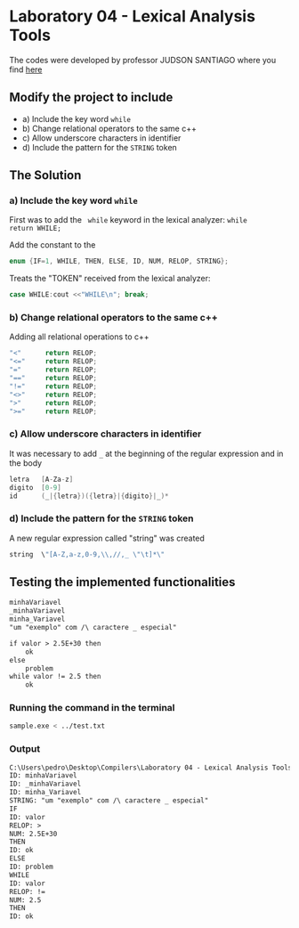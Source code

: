# Laboratory 04 - Lexical Analysis Tools

The codes were developed by professor JUDSON SANTIAGO where you find [here](https://github.com/JudsonSS/Compiladores/tree/master/Labs/Lab11)

## Modify the project to include
- a) Include the key word ```while```
- b) Change relational operators to the same c++
- c) Allow underscore characters in identifier
- d) Include the pattern for the ```STRING``` token

## The Solution

### a) Include the key word ```while```

First was to add the ``` while``` keyword in the lexical analyzer: ```while       return WHILE; ```

Add the constant to the  
```c++
enum {IF=1, WHILE, THEN, ELSE, ID, NUM, RELOP, STRING}; 
```

Treats the "TOKEN" received from the lexical analyzer: 
```c++
case WHILE:cout <<"WHILE\n"; break;
```

### b) Change relational operators to the same c++

Adding all relational operations to c++
```c++
"<"      return RELOP; 
"<="     return RELOP; 
"="      return RELOP; 
"=="     return RELOP;
"!="     return RELOP;
"<>"     return RELOP; 
">"      return RELOP;
">="     return RELOP; 
```

### c) Allow underscore characters in identifier

It was necessary to add ```_``` at the beginning of the regular expression and in the body

```c++
letra	[A-Za-z]
digito	[0-9]
id	    (_|{letra})({letra}|{digito}|_)*
```

 ### d) Include the pattern for the ```STRING``` token

A new regular expression called "string" was created
 
```c++
string  \"[A-Z,a-z,0-9,\\,//,_ \"\t]*\"
```

## Testing the implemented functionalities

```txt
minhaVariavel
_minhaVariavel
minha_Variavel
"um "exemplo" com /\ caractere _ especial"

if valor > 2.5E+30 then
    ok
else
    problem
while valor != 2.5 then
    ok
```

### Running the command in the terminal

```bash
sample.exe < ../test.txt
```

### Output

```txt
C:\Users\pedro\Desktop\Compilers\Laboratory 04 - Lexical Analysis Tools\build>sample.exe < ../test.txt
ID: minhaVariavel
ID: _minhaVariavel
ID: minha_Variavel
STRING: "um "exemplo" com /\ caractere _ especial"
IF
ID: valor
RELOP: >
NUM: 2.5E+30
THEN
ID: ok
ELSE
ID: problem
WHILE
ID: valor
RELOP: !=
NUM: 2.5
THEN
ID: ok
```



